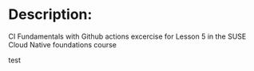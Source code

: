 # Description:
CI Fundamentals with Github actions excercise for Lesson 5 in the SUSE Cloud Native foundations course

test
